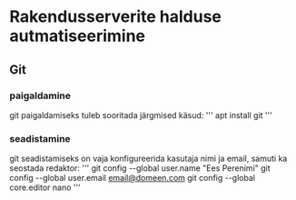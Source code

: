 # Rakendusserverite halduse autmatiseerimine
## Git
### paigaldamine
git paigaldamiseks tuleb sooritada järgmised käsud:
'''
apt install git
'''
### seadistamine
git seadistamiseks on vaja konfigureerida kasutaja nimi ja email, samuti ka seostada redaktor:
'''
git config --global user.name "Ees Perenimi"
git config --global user.email email@domeen.com
git config --global core.editor nano
'''
